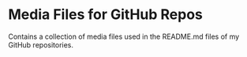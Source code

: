 # Media Files for GitHub Repos

Contains a collection of media files used in the README.md files of my GitHub repositories.